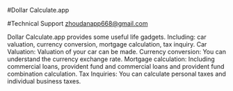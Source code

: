 
#Dollar Calculate.app

#Technical Support zhoudanapp668@gmail.com


Dollar Calculate.app provides some useful life gadgets.
Including: car valuation, currency conversion, mortgage calculation, tax inquiry.
Car Valuation: Valuation of your car can be made.
Currency conversion: You can understand the currency exchange rate.
Mortgage calculation: Including commercial loans, provident fund and commercial loans and provident fund combination calculation.
Tax Inquiries: You can calculate personal taxes and individual business taxes.

